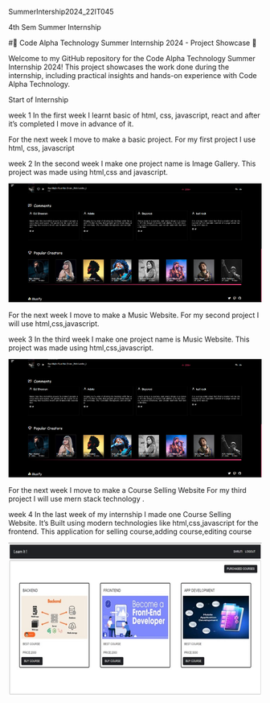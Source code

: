 
SummerIntership2024_22IT045

4th Sem Summer Internship

#🌟 Code Alpha Technology Summer Internship 2024 - Project Showcase 🌟

Welcome to my GitHub repository for the Code Alpha Technology Summer Internship 2024! This project showcases the work done during the internship, including practical insights and hands-on experience with Code Alpha Technology.

Start of Internship

week 1 In the first week I learnt basic of html, css, javascript, react and after it’s completed I move in advance of it.

For the next week I move to make a basic project. For my first project I use html, css, javascript

week 2 In the second week I make one project name is Image Gallery. This project was made using html,css and javascript.

![alt text](image-2.png)

For the next week I move to make a Music Website. For my second project I will use html,css,javascript.

week 3 In the third week I make one project name is Music Website. This project was made using html,css,javascript.

![alt text](image-1.png)


For the next week I move to make a Course Selling Website For my third project I will use mern stack technology .

week 4 In the last week of my internship I made one Course Selling Website. It’s Built using modern technologies like html,css,javascript for the frontend. This application for selling course,adding course,editing course

![alt text](image.png)